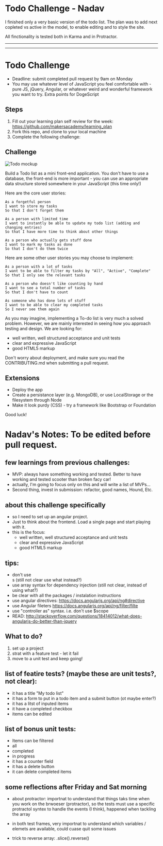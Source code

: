 # Todo Challenge - Nadav 

I finished only a very basic version of the todo list. The plan was to add next copleted vs active in the model, to enable editing and to style the site. 

All finctionality is tested both in Karma and in Protractor. 

________________
________________

# Todo Challenge

* Deadline: submit completed pull request by 9am on Monday
* You may use whatever level of JavaScript you feel comfortable with - pure JS, jQuery, Angular, or whatever weird and wonderful framework you want to try. Extra points for DogeScript

Steps
-------

1. Fill out your learning plan self review for the week: https://github.com/makersacademy/learning_plan 
2. Fork this repo, and clone to your local machine
3. Complete the following challenge:

## Challenge

![Todo mockup](https://makersacademy.mybalsamiq.com/mockups/2914603.png?key=afabb09aef2901a2732515ae4349c1ec0458294b)

Build a Todo list as a mini front-end application. You don't have to use a database, the front-end is more important - you can use an appropriate data structure stored somewhere in your JavaScript (this time only!)

Here are the core user stories:

```
As a forgetful person
I want to store my tasks
So that I don't forget them

As a person with limited time
I want to instantly be able to update my todo list (adding and changing entries)
So that I have more time to think about other things

As a person who actually gets stuff done
I want to mark my tasks as done
So that I don't do them twice
```

Here are some other user stories you may choose to implement:

```
As a person with a lot of tasks
I want to be able to filter my tasks by "All", "Active", "Complete"
So that I only see the relevant tasks

As a person who doesn't like counting by hand
I want to see a total number of tasks
So that I don't have to count

As someone who has done lots of stuff
I want to be able to clear my completed tasks
So I never see them again
```

As you may imagine, implementing a To-do list is very much a solved problem. However, we are mainly interested in seeing how you approach testing and design. We are looking for:

* well written, well structured acceptance and unit tests
* clear and expressive JavaScript
* good HTML5 markup

Don't worry about deployment, and make sure you read the CONTRIBUTING.md when submitting a pull request.

## Extensions

* Deploy the app
* Create a persistance layer (e.g. MongoDB), or use LocalStorage or the filesystem through Node
* Make it look purdy (CSS) - try a framework like Bootstrap or Foundation

Good luck!

# Nadav's Notes: To be edited before pull request. 

## few learnings from previous challenges: 

* MVP: always have something working and tested. Better to have working and tested scooter than broken facy car!
* actually, I'm going to focus only on this and will write a list of MVPs...
* Second thing, invest in submission: refactor, good names, Hound, Etc. 

## about this challenge specifically

* so I need to set up an angular project. 
* Just to think about the frontend. Load a single page and start playing with it. 
* this is the focus: 
  * well written, well structured acceptance and unit tests
  * clear and expressive JavaScript
  * good HTML5 markup

## tips:

* don't use <div>s (still not clear use what instead?)
* use array syntax for dependency injection (still not clear, instead of using what?)
* be clear with all the packages / instalation instructions
* use angular directives: https://docs.angularjs.org/api/ng#directive
* use Angular fileters https://docs.angularjs.org/api/ng/filter/filte
* use "controller as" syntax. i.e. don't use $scope
* READ: http://stackoverflow.com/questions/18414012/what-does-angularjs-do-better-than-jquery

## What to do?

1) set up a project 
2) strat with a feature test - let it fail
3) move to a unit test and keep going! 

## list of featire tests? (maybe these are unit tests?, not clear): 

* it has a title "My todo list"
* it has a form to put in a todo item and a submit button (ot maybe enter?)
* it has a litst of inputed items
* it have a completed checkbox
* items can be edited 

## list of bonus unit tests: 

* Items can be filtered
 * all
 * completed 
 * in progress
* it has a counter field 
* it has a delete button
* it can delete completed items 

## some reflections after Friday and Sat morning

* about protractor: importnat to understand that things taks time when you work on the brwoeser (protractor), so the tests must use a specific protractol syntex to handle the events (I think), happened when tackling the array

* in both test frames, very importnat to understand which variables / elemets are available, could cuase quit some issues
* trick to reverse array: .slice().reverse()





